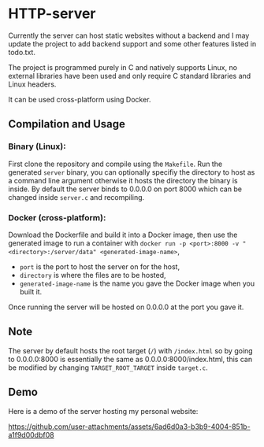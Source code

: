 # HTTP-server
Currently the server can host static websites without a backend and I may update the project to add backend support and some other features listed in todo.txt.

The project is programmed purely in C and natively supports Linux, no external libraries have been used and only require C standard libraries and Linux headers.

It can be used cross-platform using Docker.

## Compilation and Usage
### Binary (Linux):
First clone the repository and compile using the `Makefile`. Run the generated `server` binary, you can optionally specifiy the directory to host as a command line argument otherwise it hosts the directory the binary is inside. By default the server binds to 0.0.0.0 on port 8000 which can be changed inside `server.c` and recompiling.

### Docker (cross-platform):
Download the Dockerfile and build it into a Docker image, then use the generated image to run a container with `docker run -p <port>:8000 -v "<directory>:/server/data" <generated-image-name>`,
- `port` is the port to host the server on for the host,
- `directory` is where the files are to be hosted,
- `generated-image-name` is the name you gave the Docker image when you built it.

Once running the server will be hosted on 0.0.0.0 at the port you gave it.

## Note
The server by default hosts the root target (`/`) with `/index.html` so by going to 0.0.0.0:8000 is essentially the same as 0.0.0.0:8000/index.html, this can be modified by changing `TARGET_ROOT_TARGET` inside `target.c`.

## Demo
Here is a demo of the server hosting my personal website:

https://github.com/user-attachments/assets/6ad6d0a3-b3b9-4004-851b-a1f9d00dbf08
